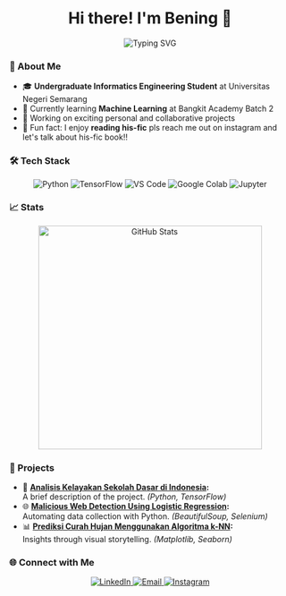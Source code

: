 <h1 align="center">Hi there! I'm Bening 👋 </h1>
<p align="center">
  <img src="https://readme-typing-svg.herokuapp.com?font=Fira+Code&size=18&duration=2000&pause=1000&color=F77DAD&center=true&vCenter=true&width=1000&lines=Welcome+to+my+GitHub!+✨;Passionate+about+exploring+Machine+Learning+%26+Artificial+Intelligence" alt="Typing SVG" />
</p>

### 🌟 About Me
- 🎓 **Undergraduate Informatics Engineering Student** at Universitas Negeri Semarang
- 🌱 Currently learning **Machine Learning** at Bangkit Academy Batch 2
- 🔭 Working on exciting personal and collaborative projects  
- 🎯 Fun fact: I enjoy **reading his-fic**  pls reach me out on instagram and let's talk about his-fic book!!

### 🛠️ Tech Stack
<p align="center">
  <img src="https://img.shields.io/badge/-3776AB?style=for-the-badge&logo=python&logoColor=white" alt="Python" />
  <img src="https://img.shields.io/badge/-FF6F00?style=for-the-badge&logo=tensorflow&logoColor=white" alt="TensorFlow" />
  <img src="https://img.shields.io/badge/-007ACC?style=for-the-badge&logo=visualstudiocode&logoColor=white" alt="VS Code" />
  <img src="https://img.shields.io/badge/-F9AB00?style=for-the-badge&logo=googlecolab&logoColor=white" alt="Google Colab" />
  <img src="https://img.shields.io/badge/-F37626?style=for-the-badge&logo=jupyter&logoColor=white" alt="Jupyter" />
</p>


### 📈 Stats
<p align="center">
  <img src="https://github-readme-stats.vercel.app/api?username=puanbening&show_icons=true&theme=radical" alt="GitHub Stats" width="400" />
</p>


### 🚀 Projects
- 🧠 **[Analisis Kelayakan Sekolah Dasar di Indonesia](https://www.kaggle.com/code/puanbeningpastika/analisis-kelayakan-sekolah-dasar-di-indonesia):**  
  A brief description of the project. *(Python, TensorFlow)*
- 🌐 **[Malicious Web Detection Using Logistic Regression](https://www.kaggle.com/code/puanbeningpastika/malicious-web-detection-using-logistic-regression):**  
  Automating data collection with Python. *(BeautifulSoup, Selenium)*
- 📊 **[Prediksi Curah Hujan Menggunakan Algoritma k-NN](https://www.kaggle.com/code/puanbeningpastika/prediksi-curah-hujan-menggunakan-algoritma-k-nn):**  
  Insights through visual storytelling. *(Matplotlib, Seaborn)*

### 🌐 Connect with Me
<p align="center">
  <a href="https://www.linkedin.com/in/puanbeningpastika/" target="_blank">
    <img src="https://img.icons8.com/?size=100&id=60ZV_wYC0BM2&format=png&color=000000" alt="LinkedIn" />
  </a>
  <a href="mailto:puanbening04@gmail.com">
    <img src="https://img.icons8.com/?size=100&id=qyRpAggnV0zH&format=png&color=000000" alt="Email" />
  </a>
  <a href="https://instagram.com/puanpstka" target="_blank">
    <img src="https://img.icons8.com/?size=100&id=Xy10Jcu1L2Su&format=png&color=000000" alt="Instagram" />
  </a>
</p>

